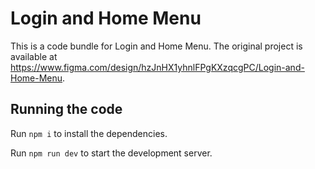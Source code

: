 
  # Login and Home Menu

  This is a code bundle for Login and Home Menu. The original project is available at https://www.figma.com/design/hzJnHX1yhnlFPgKXzqcgPC/Login-and-Home-Menu.

  ## Running the code

  Run `npm i` to install the dependencies.

  Run `npm run dev` to start the development server.
  